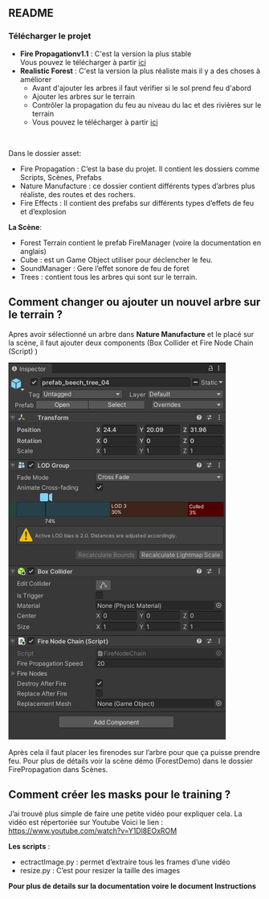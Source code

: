 ## README

### Télécharger le projet

* **Fire Propagationv1.1** : C'est la version la plus stable <br/>
Vous pouvez le télécharger à partir [ici](https://drive.google.com/file/d/1toJFugbBAhvqBi7Y_pVfPhw2u8lffigz/view?usp=sharing)
* **Realistic Forest** : C'est la version la plus réaliste mais il y a des choses à améliorer 
   * Avant d'ajouter les arbres il faut vérifier si le sol prend feu d'abord 
   * Ajouter les arbres sur le terrain 
   * Contrôler la propagation du feu au niveau du lac et des rivières sur le terrain 
   * Vous pouvez le télécharger à partir [ici](https://drive.google.com/file/d/1QPo6h168gPSVpS8piR3omxl1EXdPquPw/view?usp=sharing)
<br/>

Dans le dossier asset:
* Fire Propagation : C’est la base du projet. Il contient les dossiers comme Scripts, Scènes, Prefabs
* Nature Manufacture : ce dossier contient différents types d’arbres plus réaliste, des routes et des rochers.
* Fire Effects : Il contient des prefabs sur différents types d’effets de feu et d’explosion 

**La Scène**:
* Forest Terrain contient le prefab FireManager (voire la documentation en anglais)
* Cube : est un Game Object utiliser pour déclencher le feu. 
* SoundManager : Gere l’effet sonore de feu de foret 
* Trees : contient tous les arbres qui sont sur le terrain. 

## Comment changer ou ajouter un nouvel arbre sur le terrain ? 

Apres avoir sélectionné un arbre dans **Nature Manufacture** et le placé sur la scène, il faut ajouter deux components (Box Collider et Fire Node Chain (Script) ) 

![](dataset/capture.png)

Après cela il faut placer les firenodes sur l’arbre pour que ça puisse prendre feu. 
Pour plus de détails voir la scène démo (ForestDemo) dans le dossier FirePropagation dans Scènes. 

## Comment créer les masks pour le training ?

J’ai trouvé plus simple de faire une petite vidéo pour expliquer cela. La vidéo est répertoriée sur Youtube Voici le lien :  https://www.youtube.com/watch?v=Y1Dl8EOxROM

**Les scripts** : 
* ectractImage.py : permet d’extraire tous les frames d’une vidéo
* resize.py : C’est pour resizer la taille des images

**Pour plus de details sur la documentation voire le document Instructions**


